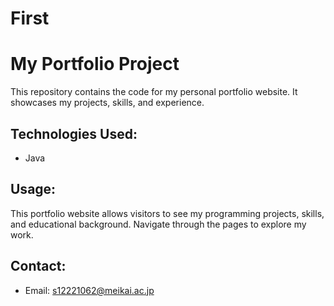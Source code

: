 # First
# My Portfolio Project
This repository contains the code for my personal portfolio website. It showcases my projects, skills, and experience.
## Technologies Used:
- Java
## Usage:
This portfolio website allows visitors to see my programming projects, skills, and educational background. Navigate through the pages to explore my work.
## Contact:
- Email: s12221062@meikai.ac.jp
